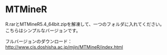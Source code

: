# MTMineR
R.rarとMTMineR5.4_64bit.zipを解凍して、一つのフォルダに入れてください。
こちらはシンプルなバージョンです。

フルバージョンのダウンロード：http://www.cis.doshisha.ac.jp/mjin/MTMineR/index.html
